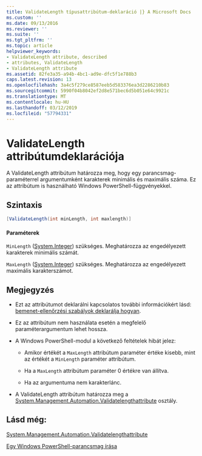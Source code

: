 ```yaml
---
title: ValidateLength típusattribútum-deklaráció |} A Microsoft Docs
ms.custom: ''
ms.date: 09/13/2016
ms.reviewer: ''
ms.suite: ''
ms.tgt_pltfrm: ''
ms.topic: article
helpviewer_keywords:
- ValidateLength attribute, described
- attributes, ValidateLength
- ValidateLength attribute
ms.assetid: 82fe3a35-a94b-4bc1-ad9e-dfc5f1e788b3
caps.latest.revision: 13
ms.openlocfilehash: 3a4c5f279ce8587eeb5d583376ea3d2286210b83
ms.sourcegitcommit: 5990f04b8042ef2d8e571bec6d5b051e64c9921c
ms.translationtype: MT
ms.contentlocale: hu-HU
ms.lasthandoff: 03/12/2019
ms.locfileid: "57794331"
---
```

# <a name="validatelength-attribute-declaration"></a>ValidateLength attribútumdeklarációja

A ValidateLength attribútum határozza meg, hogy egy parancsmag-paraméterrel argumentumként karakterek minimális és maximális száma. Ez az attribútum is használható Windows PowerShell-függvényekkel.

## <a name="syntax"></a>Szintaxis

```csharp
[ValidateLength(int minLength, int maxlength)]
```

#### <a name="parameters"></a>Paraméterek

`MinLength` ([System.Integer](/dotnet/api/System.Integer)) szükséges. Meghatározza az engedélyezett karakterek minimális számát.

`MaxLength` ([System.Integer](/dotnet/api/System.Integer)) szükséges. Meghatározza az engedélyezett maximális karakterszámot.

## <a name="remarks"></a>Megjegyzés

- Ezt az attribútumot deklarálni kapcsolatos további információkért lásd: [bemenet-ellenőrzési szabályok deklarálja hogyan](http://msdn.microsoft.com/en-us/544c2100-62ba-4be4-b2a2-cc0d4e4fc45b).

- Ez az attribútum nem használata esetén a megfelelő paraméterargumentum lehet hossza.

- A Windows PowerShell-modul a következő feltételek hibát jelez:

    - Amikor értékét a `MaxLength` attribútum paraméter értéke kisebb, mint az értékét a `MinLength` paraméter attribútum.

    - Ha a `MaxLength` attribútum paraméter 0 értékre van állítva.

    - Ha az argumentuma nem karakterlánc.

- A ValidateLength attribútum határozza meg a [System.Management.Automation.Validatelengthattribute](/dotnet/api/System.Management.Automation.ValidateLengthAttribute) osztály.

## <a name="see-also"></a>Lásd még:

[System.Management.Automation.Validatelengthattribute](/dotnet/api/System.Management.Automation.ValidateLengthAttribute)

[Egy Windows PowerShell-parancsmag írása](./writing-a-windows-powershell-cmdlet.md)
